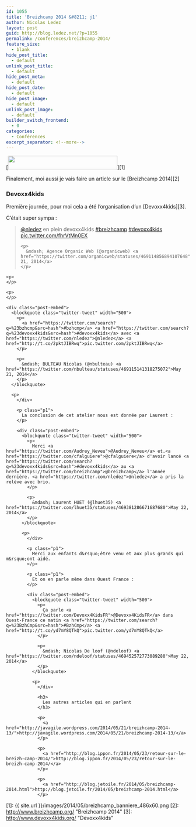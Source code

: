 ```yaml
---
id: 1055
title: 'Breizhcamp 2014 &#8211; j1'
author: Nicolas Ledez
layout: post
guid: http://blog.ledez.net/?p=1055
permalink: /conferences/breizhcamp-2014/
feature_size:
  - blank
hide_post_title:
  - default
unlink_post_title:
  - default
hide_post_meta:
  - default
hide_post_date:
  - default
hide_post_image:
  - default
unlink_post_image:
  - default
builder_switch_frontend:
  - 0
categories:
  - Conférences
excerpt_separator: <!--more-->
---
```

[<img class="alignnone wp-image-1069 size-medium" src="{{ site.url }}/images/2014/05/breizhcamp_banniere_486x60-300x37.png" alt="" width="300" height="37" srcset="{{ site.url }}/images/2014/05/breizhcamp_banniere_486x60-300x37.png 300w, {{ site.url }}/images/2014/05/breizhcamp_banniere_486x60.png 486w" sizes="(max-width: 300px) 100vw, 300px" />][1]

Finalement, moi aussi je vais faire un article sur le [Breizhcamp 2014][2]

<!--more-->

### Devoxx4kids

Première journée, pour moi cela a été l&rsquo;organisation d&rsquo;un [Devoxx4kids][3].

C&rsquo;était super sympa :



<div class="post-embed">
  <blockquote class="twitter-tweet" width="500">
    <p>
      <a href="https://twitter.com/nledez">@nledez</a> en plein devoxx4kids <a href="https://twitter.com/search?q=%23breizhcamp&src=hash">#breizhcamp</a> <a href="https://twitter.com/search?q=%23devoxx4kids&src=hash">#devoxx4kids</a> <a href="http://t.co/fhrVtMn0EX">pic.twitter.com/fhrVtMn0EX</a>
    </p>
    
    <p>
      &mdash; Agence Organic Web (@organicweb) <a href="https://twitter.com/organicweb/statuses/469114856894107648">May 21, 2014</a>
    </p>
  </blockquote>
  
  <p>
    </div> 
    
    <p>
    </p>
    
    <p>
    </p>
    
    <div class="post-embed">
      <blockquote class="twitter-tweet" width="500">
        <p>
          <a href="https://twitter.com/search?q=%23bzhcmp&src=hash">#bzhcmp</a> <a href="https://twitter.com/search?q=%23devoxx4kids&src=hash">#devoxx4kids</a> avec <a href="https://twitter.com/nledez">@nledez</a> <a href="http://t.co/2pktJIBRwq">pic.twitter.com/2pktJIBRwq</a>
        </p>
        
        <p>
          &mdash; BULTEAU Nicolas (@nbulteau) <a href="https://twitter.com/nbulteau/statuses/469115141318275072">May 21, 2014</a>
        </p>
      </blockquote>
      
      <p>
        </div> 
        
        <p class="p1">
          La conclusion de cet atelier nous est donnée par Laurent :
        </p>
        
        <div class="post-embed">
          <blockquote class="twitter-tweet" width="500">
            <p>
              Merci <a href="https://twitter.com/Audrey_Neveu">@Audrey_Neveu</a> et.<a href="https://twitter.com/cfalguiere">@cfalguiere</a> d'avoir lancé <a href="https://twitter.com/search?q=%23devoxx4kids&src=hash">#devoxx4kids</a> au <a href="https://twitter.com/breizhcamp">@breizhcamp</a> l'année dernière. <a href="https://twitter.com/nledez">@nledez</a> a pris la relève avec brio.
            </p>
            
            <p>
              &mdash; Laurent HUET (@lhuet35) <a href="https://twitter.com/lhuet35/statuses/469381286671687680">May 22, 2014</a>
            </p>
          </blockquote>
          
          <p>
            </div> 
            
            <p class="p1">
              Merci aux enfants d&rsquo;être venu et aux plus grands qui m&rsquo;ont aidé.
            </p>
            
            <p class="p1">
              Et on en parle même dans Ouest France :
            </p>
            
            <div class="post-embed">
              <blockquote class="twitter-tweet" width="500">
                <p>
                  Ça parle <a href="https://twitter.com/Devoxx4KidsFR">@Devoxx4KidsFR</a> dans Ouest-France ce matin <a href="https://twitter.com/search?q=%23BzhCmp&src=hash">#BzhCmp</a> <a href="http://t.co/yd7mY8QTkQ">pic.twitter.com/yd7mY8QTkQ</a>
                </p>
                
                <p>
                  &mdash; Nicolas De loof (@ndeloof) <a href="https://twitter.com/ndeloof/statuses/469452572773089280">May 22, 2014</a>
                </p>
              </blockquote>
              
              <p>
                </div> 
                
                <h3>
                  Les autres articles qui en parlent
                </h3>
                
                <p>
                  <a href="http://javagile.wordpress.com/2014/05/21/breizhcamp-2014-13/">http://javagile.wordpress.com/2014/05/21/breizhcamp-2014-13/</a>
                </p>
                
                <p>
                  <a href="http://blog.ippon.fr/2014/05/23/retour-sur-le-breizh-camp-2014/">http://blog.ippon.fr/2014/05/23/retour-sur-le-breizh-camp-2014/</a>
                </p>
                
                <p>
                  <a href="http://blog.jetoile.fr/2014/05/breizhcamp-2014.html">http://blog.jetoile.fr/2014/05/breizhcamp-2014.html</a>
                </p>

 [1]: {{ site.url }}/images/2014/05/breizhcamp_banniere_486x60.png
 [2]: http://www.breizhcamp.org/ "Breizhcamp 2014"
 [3]: http://www.devoxx4kids.org/ "Devoxx4kids"
